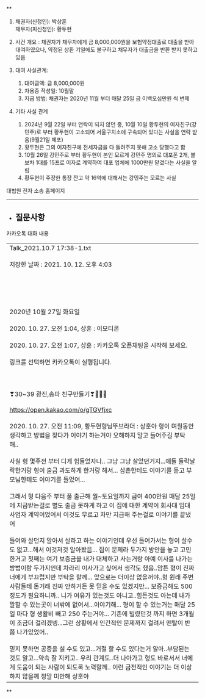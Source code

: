 **

1. 채권자(신청인): 박상훈  
    채무자(피신청인): 황두현

2. 사건 개요
	: 채권자가 채무자에게 금 8,000,000원을 보험약정대출로 대출을 받아 대여하였으나, 약정된 상환 기일에도 불구하고 채무자가 대출금을 반환 받지 못하고 있음
    
3. 대여 사실관계:
    1. 대여금액: 금 8,000,000원
    2. 차용증 작성일: 10월말
    3. 지급 방법: 채권자는 2020년 11월 부터 매달 25일 금 이백오십만원 씩 변제
    
4. 기타 사실 관계
    1. 2024년 9월 22일 부터 연락이 되지 않던 중, 10월 10일 황두현의 여자친구(강민주)로 부터 황두현이 고소되어 서울구치소에 구속되어 있다는 사실을 연락 받음(9월21일 체포)
    2. 황두현은 그의 여자친구에 전세자금을 다 돌려주지 못해 고소 당했다고 함
    3. 10월 26일 강민주로 부터 황두현이 본인 모르게 강민주 명의로 대포폰 2개, 볼보차 1대를 15프로 이자로 계약하여 대포 업체에 1000만원 맡겼다는 사실을 알림
    4. 황두현이 주장한 통장 잔고 약 16억에 대해서는 강민주는 모르는 사실
    

  대법원 전자 소송 홈페이지
  
  ---
  - 질문사항
	  - 
  
  카카오톡 대화 내용

  

|   |
|---|
|Talk_2021.10.7 17:38-1.txt<br><br>저장한 날짜 : 2021. 10. 12. 오후 4:03<br><br>  <br>  <br>  <br><br>2020년 10월 27일 화요일<br><br>2020. 10. 27. 오전 1:04, 상훈 : 이모티콘 <br><br>2020. 10. 27. 오전 1:07, 상훈 : 카카오톡 오픈채팅을 시작해 보세요.<br><br>링크를 선택하면 카카오톡이 실행됩니다.<br><br>  <br><br>❣30~39 광진,송파 친구만들기❣💏👭👫<br><br>https://open.kakao.com/o/gTGVfjxc<br><br>2020. 10. 27. 오전 11:09, 황두현형님뚜브라더 : 상훈아 형이 며칠동안 생각하고 방법을 찾다가 이야기 하는거야 오해하지 말고 들어주길 부탁해.. <br><br>사실 형 몇주전 부터 디게 힘들었자나.. 그냥 그냥 살았던거지...애들 들락날락한거랑 형이 출금 과도하게 한거랑 해서... 삼촌한테도 이야기를 듣고 부모님한테도 이야기를 들었어...<br><br>그래서 형 다음주 부터 풀 출근해 월~토요일까지 급여 400만원 매달 25일에 지급받는걸로 별도 출금 못하게 하고 이 집에 대한 계약이 회사대 임대사업자 계약이었어서 이것도 무르고 차만 지급해 주는걸로 이야기를 끝냈어 <br><br>들어와 살던지 알아서 살라고 하는 이야기인데 우선 들어가서는 형이 살수도 없고...해서 이것저것 알아봤음... 집이 문제라 두가지 방안을 놓고 고민한거고 첫째는 여기 보증금을 내가 대체하고 사는거랑 아예 이사를 나가는 방법이랑 두가지인데 차라리 이사가고 싶어서 생각도 했음..암튼 형이 진짜 너에게 부끄럽지만 부탁을 할께... 앞으로는 더이상 없을꺼야..형 원래 주변 사람들테 돈거래 진짜 안하거든 못 믿을 수도 있겠지만... 보증금해도 500정도가 필요하니까.. 니가 여유가 있는것도 아니고..힘든것도 아는데 내가 말할 수 있는곳이 너밖에 없어서...이야기해... 형이 할 수 있는거는 매달 25일 마다 형 생활비 빼고 250 주는거야... 기존에 빌렸던것 까지 하면 3개월이 조금더 걸리겠넹...그런 상황에서 인간적인 문제까지 걸려서 멘탈이 반쯤 나가있었어.. <br><br>믿지 못하면 공증을 설 수도 있고...거절 할 수도 있다는거 알아..부담된는 것도 알고...약속 잘 지키고.. 우리 관계도..더 나아가고 형도 바로서서 너에게 도움이 되는 사람이 되도록 노력할께.. 이런 금전적인 이야기는 더 이상하지 않을께 정말 미안해 상훈아|

  
**